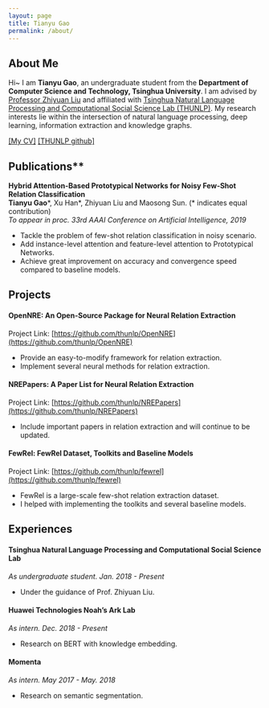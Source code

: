 ```yaml
---
layout: page
title: Tianyu Gao
permalink: /about/
---
```




## **About Me**

Hi~ I am **Tianyu Gao**, an undergraduate student from the **Department of Computer Science and Technology, Tsinghua University**. I am advised by [Professor Zhiyuan Liu](http://nlp.csai.tsinghua.edu.cn/~lzy/) and affiliated with [Tsinghua Natural Language Processing and Computational Social Science Lab (THUNLP)](http://nlp.csai.tsinghua.edu.cn/site2/). My research interests lie within the intersection of natural language processing, deep learning, information extraction and knowledge graphs.

[[My CV]]() [[THUNLP github]](https://github.com/thunlp)

## Publications**

**Hybrid Attention-Based Prototypical Networks for Noisy Few-Shot Relation Classification** <br>**Tianyu Gao**\*, Xu Han\*, Zhiyuan Liu and Maosong Sun. (* indicates equal contribution)<br>_To appear in proc. 33rd AAAI Conference on Artificial Intelligence, 2019_

* Tackle the problem of few-shot relation classification in noisy scenario.
* Add instance-level attention and feature-level attention to Prototypical Networks.
* Achieve great improvement on accuracy and convergence speed compared to baseline models.

## **Projects**

#### **OpenNRE: An Open-Source Package for Neural Relation Extraction**

Project Link: [https://github.com/thunlp/OpenNRE](https://github.com/thunlp/OpenNRE)

* Provide an easy-to-modify framework for relation extraction.
* Implement several neural methods for relation extraction.

#### **NREPapers: A Paper List for Neural Relation Extraction**

Project Link: [https://github.com/thunlp/NREPapers](https://github.com/thunlp/NREPapers)

* Include important papers in relation extraction and will continue to be updated.

#### **FewRel: FewRel Dataset, Toolkits and Baseline Models**

Project Link: [https://github.com/thunlp/fewrel](https://github.com/thunlp/fewrel)

* FewRel is a large-scale few-shot relation extraction dataset.
* I helped with implementing the toolkits and several baseline models.

## **Experiences**

#### **Tsinghua Natural Language Processing and Computational Social Science Lab**

_As undergraduate student. Jan. 2018 - Present_

* Under the guidance of Prof. Zhiyuan Liu.

#### **Huawei Technologies Noah’s Ark Lab**

_As intern. Dec. 2018 - Present_

* Research on BERT with knowledge embedding.

#### **Momenta**

_As intern. May 2017 - May. 2018_

* Research on semantic segmentation.